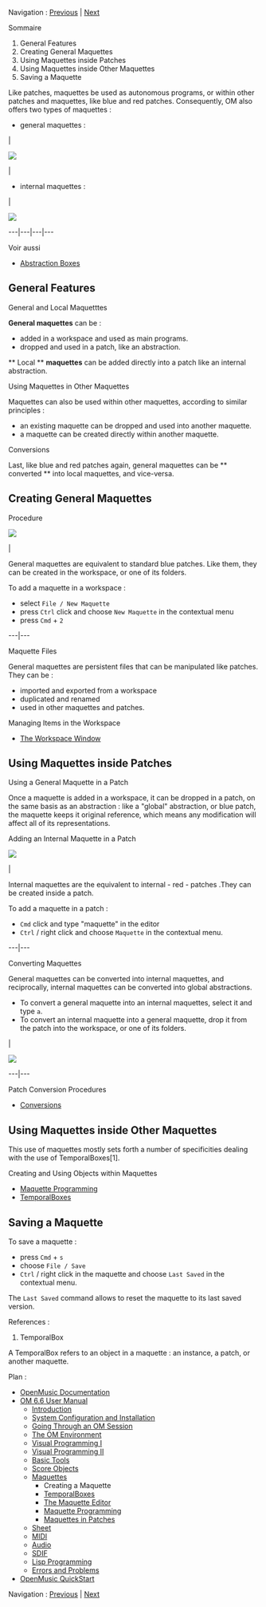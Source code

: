 
Navigation : [Previous](Maquettes "page précédente\(Maquettes\)")
| [Next](TemporalBoxes "Next\(TemporalBoxes\)")


Sommaire

  1. General Features
  2. Creating General Maquettes
  3. Using Maquettes inside Patches
  4. Using Maquettes inside Other Maquettes
  5. Saving a Maquette

Like patches, maquettes be used as autonomous programs, or within other
patches and maquettes, like blue and red patches. Consequently, OM also offers
two types of maquettes :

  * general maquettes : 

|

![](../res/maq5_icon.png)

|

  * internal maquettes : 

|

![](../res/intmaq_icon.png)  
  
---|---|---|---  
  
Voir aussi

  * [Abstraction Boxes](AbsBoxes)

## General Features

General and Local Maquetttes

**General maquettes** can be :

  * added in a workspace and used as main programs.
  * dropped and used in a patch, like an abstraction.

** Local ** **maquettes** can be added directly into a patch like an internal
abstraction.

Using Maquettes in Other Maquettes

Maquettes can also be used within other maquettes, according to similar
principles :

  * an existing maquette can be dropped and used into another maquette.
  * a maquette can be created directly within another maquette.

Conversions

Last, like blue and red patches again, general maquettes can be ** converted
** into local maquettes, and vice-versa.

## Creating General Maquettes

Procedure

![](../res/maquetteinwksp.png)

|

General maquettes are equivalent to standard blue patches. Like them, they can
be created in the workspace, or one of its folders.

To add a maquette in a workspace :

  * select `File / New Maquette`
  * press `Ctrl` click and choose `New Maquette` in the contextual menu
  * press `Cmd` \+ `2`

  
  
---|---  
  
Maquette Files

General maquettes are persistent files that can be manipulated like patches.
They can be :

  * imported and exported from a workspace
  * duplicated and renamed
  * used in other maquettes and patches.

Managing Items in the Workspace

  * [The Workspace Window](WS-Window)

## Using Maquettes inside Patches

Using a General Maquette in a Patch

Once a maquette is added in a workspace, it can be dropped in a patch, on the
same basis as an abstraction : like a "global" abstraction, or blue patch, the
maquette keeps it original reference, which means any modification will affect
all of its representations.

Adding an Internal Maquette in a Patch

![](../res/internalmaq.png)

|

Internal maquettes are the equivalent to internal - red - patches .They can be
created inside a patch.

To add a maquette in a patch :

  * `Cmd` click and type "maquette" in the editor 
  * `Ctrl` / right click and choose `Maquette` in the contextual menu.

  
  
---|---  
  
Converting Maquettes

General maquettes can be converted into internal maquettes, and reciprocally,
internal maquettes can be converted into global abstractions.

  * To convert a general maquette into an internal maquettes, select it and type `a`.
  * To convert an internal maquette into a general maquette, drop it from the patch into the workspace, or one of its folders. 

|

![](../res/convertgenintern.png)  
  
---|---  
  
Patch Conversion Procedures

  * [Conversions](AbsConversion)

## Using Maquettes inside Other Maquettes

This use of maquettes mostly sets forth a number of specificities dealing with
the use of TemporalBoxes[1].

Creating and Using Objects within Maquettes

  * [Maquette Programming](Programming%20Maquette)
  * [TemporalBoxes](TemporalBoxes)

## Saving a Maquette

To save a maquette :

  * press `Cmd` \+ `s`
  * choose `File / Save `
  * `Ctrl` / right click in the maquette and choose `Last Saved` in the contextual menu.

The `Last Saved` command allows to reset the maquette to its last saved
version.

References :

  1. TemporalBox

A TemporalBox refers to an object in a maquette : an instance, a patch, or
another maquette.

Plan :

  * [OpenMusic Documentation](OM-Documentation)
  * [OM 6.6 User Manual](OM-User-Manual)
    * [Introduction](00-Sommaire)
    * [System Configuration and Installation](Installation)
    * [Going Through an OM Session](Goingthrough)
    * [The OM Environment](Environment)
    * [Visual Programming I](BasicVisualProgramming)
    * [Visual Programming II](AdvancedVisualProgramming)
    * [Basic Tools](BasicObjects)
    * [Score Objects](ScoreObjects)
    * [Maquettes](Maquettes)
      * Creating a Maquette
      * [TemporalBoxes](TemporalBoxes)
      * [The Maquette Editor](Editor)
      * [Maquette Programming](Programming%20Maquette)
      * [Maquettes in Patches](Maquettes%20in%20Patches)
    * [Sheet](Sheet)
    * [MIDI](MIDI)
    * [Audio](Audio)
    * [SDIF](SDIF)
    * [Lisp Programming](Lisp)
    * [Errors and Problems](errors)
  * [OpenMusic QuickStart](QuickStart-Chapters)

Navigation : [Previous](Maquettes "page précédente\(Maquettes\)")
| [Next](TemporalBoxes "Next\(TemporalBoxes\)")

